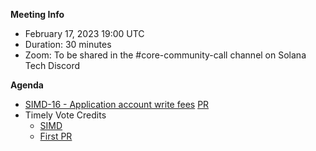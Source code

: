 **Meeting Info**
- February 17, 2023 19:00 UTC
- Duration: 30 minutes
- Zoom: To be shared in the #core-community-call channel on Solana Tech Discord

**Agenda**

- [SIMD-16 - Application account write fees](https://github.com/solana-foundation/solana-improvement-documents/pull/16) 
  [PR](https://github.com/solana-labs/solana/pull/30137)
- Timely Vote Credits
  * [SIMD](https://github.com/solana-foundation/solana-improvement-documents/pull/33)
  * [First PR](https://github.com/solana-labs/solana/pull/29524)

